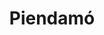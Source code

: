 ---
title: Piendamó
departamento: Cauca
description: null
grafica_ubicacion_geografica: /charts/municipios/piendamo/ubicacion_geografica.html
grafica_comunidades_focalizadas: /charts/municipios/piendamo/comunidades_focalizadas.html
grafica_poblacion_genero: /charts/municipios/piendamo/poblacion_genero.html
grafica_area_geografica_genero: /charts/municipios/piendamo/area_geografica_genero.html
grafica_pertenencia_etnica: /charts/municipios/piendamo/pertenencia_etnica.html
grafica_conflicto_identidad: /charts/municipios/piendamo/conflicto_identidad.html
grafica_violencia_sexual: /charts/municipios/piendamo/violencia_sexual.html
grafica_violencia_fisica: /charts/municipios/piendamo/violencia_fisica.html
grafica_violencia_psicologica: /charts/municipios/piendamo/violencia_psicologica.html
grafica_negligencia_abandono: /charts/municipios/piendamo/negligencia_abandono.html
ficha: /fichas/piendamo/ficha.pdf
distribucion_poblacional_hombres: null
distribucion_poblacional_mujeres: null
poblacion_discapacidad: null
asentamientos_indigenas: null
resguardos_indigenas: null
consejos_comunitarios: null
total_poblacion_victima: 0
num_sujetos_reparacion_colectiva: null
num_planes_retorno_reubicacion_colectiva: null
territorio_entidades_snariv_sivjrnr: []
priorizacion_convivencia_social_salud_mental: null
region: Pacífico Medio, Alto Patía y Norte del Cauca
priorizacion_sexualidad_derechos_sexuales_reproductivos: null
priorizacion_gestion_diferencial_poblaciones_vulnerables: null
priorizacion_fortalecimiento_autoridad_sanitaria: null
total_pobreza_multidimensional: null
pobreza_multidimensional_urbano: null
pobreza_multidimensional_centro_poblado_rural_disperso: null
observaciones_ppales_actividades_economicas: null
observaciones_ppal_vocacion_mpio: null
trabajo_informal: null
observaciones_ppal_uso_suelo: null
iniciativas_org_sociedad_civil: null
comunidades:
  - label: Vereda El Agrado
    slug: vereda-el-agrado
    permalink: /comunidad-focalizada/vereda-el-agrado
  - label: Resguardo Misak PIscitau
    slug: resguardo-misak-piscitau
    permalink: /comunidad-focalizada/resguardo-misak-piscitau
download_file: /reportes/piendamo.pdf
layout: territorio

---